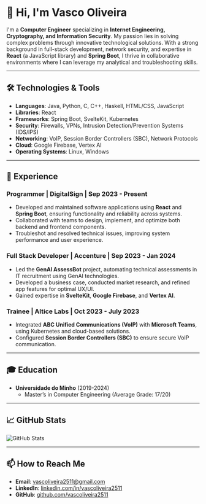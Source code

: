 # 👋 Hi, I'm Vasco Oliveira

I'm a **Computer Engineer** specializing in **Internet Engineering, Cryptography, and Information Security**. My passion lies in solving complex problems through innovative technological solutions. With a strong background in full-stack development, network security, and expertise in **React** (a JavaScript library) and **Spring Boot**, I thrive in collaborative environments where I can leverage my analytical and troubleshooting skills.

---

## 🛠️ Technologies & Tools

- **Languages**: Java, Python, C, C++, Haskell, HTML/CSS, JavaScript
- **Libraries**: React
- **Frameworks**: Spring Boot, SvelteKit, Kubernetes
- **Security**: Firewalls, VPNs, Intrusion Detection/Prevention Systems (IDS/IPS)
- **Networking**: VoIP, Session Border Controllers (SBC), Network Protocols
- **Cloud**: Google Firebase, Vertex AI
- **Operating Systems**: Linux, Windows

---

## 💼 Experience

### Programmer | DigitalSign | Sep 2023 - Present
- Developed and maintained software applications using **React** and **Spring Boot**, ensuring functionality and reliability across systems.
- Collaborated with teams to design, implement, and optimize both backend and frontend components.
- Troubleshot and resolved technical issues, improving system performance and user experience.

### Full Stack Developer | Accenture | Sep 2023 - Jan 2024
- Led the **GenAI AssessBot** project, automating technical assessments in IT recruitment using GenAI technologies.
- Developed a business case, conducted market research, and refined app features for optimal UX/UI.
- Gained expertise in **SvelteKit**, **Google Firebase**, and **Vertex AI**.

### Trainee | Altice Labs | Oct 2023 - July 2023
- Integrated **ABC Unified Communications (VoIP)** with **Microsoft Teams**, using Kubernetes and cloud-based solutions.
- Configured **Session Border Controllers (SBC)** to ensure secure VoIP communication.

---

## 🎓 Education

- **Universidade do Minho** (2019-2024)
  - Master’s in Computer Engineering (Average Grade: 17/20)

---

## 📈 GitHub Stats

![GitHub Stats](https://github-readme-stats.vercel.app/api?username=vascoliveira2511&show_icons=true&theme=radical)

---

## 📫 How to Reach Me

- **Email**: vascoliveira2511@gmail.com
- **LinkedIn**: [linkedin.com/in/vascoliveira2511](http://www.linkedin.com/in/vascoliveira2511)
- **GitHub**: [github.com/vascoliveira2511](https://github.com/vascoliveira2511)
